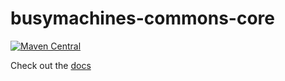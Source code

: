 # busymachines-commons-core

[![Maven Central](https://img.shields.io/maven-central/v/com.busymachines/busymachines-commons-core_2.12.svg)](https://maven-badges.herokuapp.com/maven-central/com.busymachines/busymachines-commons-core_2.12)

Check out the [docs](http://busymachines.github.io/busymachines-commons/docs/core.html)

